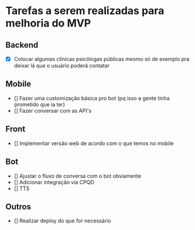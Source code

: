 # Tarefas a serem realizadas para melhoria do MVP

## Backend
  - [X] Colocar algumas clínicas psicólogas públicas mesmo só de exemplo pra deixar lá que o usuário poderá contatar 
 
## Mobile
 - [] Fazer uma customização básica pro bot (pq isso a gente tinha prometido que ia ter)
 - [] Fazer conversar com as API's
 
## Front
 - [] Implementar versão web de acordo com o que temos no mobile

## Bot
 - [] Ajustar o fluxo de conversa com o bot obviamente
 - [] Adicionar integração via CPQD
 - [] TTS
 
## Outros
 - [] Realizar deploy do que for necessário
